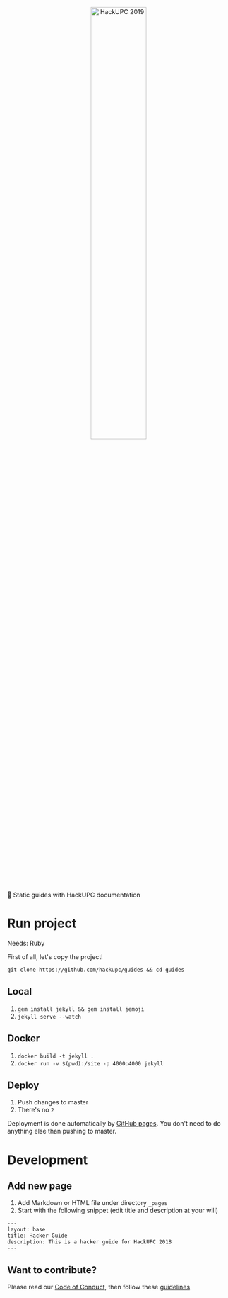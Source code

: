 <p align="center">
  <img alt="HackUPC 2019" src="https://raw.githubusercontent.com/hackupc/guides/master/assets/img/logo-hackupc.png" width="50%"/>
</p>
<br>

📄 Static guides with HackUPC documentation

# Run project

Needs: Ruby

First of all, let's copy the project!

`git clone https://github.com/hackupc/guides && cd guides`

## Local

1. `gem install jekyll && gem install jemoji`
1. `jekyll serve --watch`

## Docker

1. `docker build -t jekyll .`
1. `docker run -v $(pwd):/site -p 4000:4000 jekyll`

## Deploy

1. Push changes to master
2. There's no `2`

Deployment is done automatically by [GitHub pages](https://pages.github.com/). You don't need to do anything else than pushing to master.

# Development

## Add new page

1. Add Markdown or HTML file under directory `_pages`
2. Start with the following snippet (edit title and description at your will)

```liquid
---
layout: base
title: Hacker Guide
description: This is a hacker guide for HackUPC 2018
---
```

## Want to contribute?

Please read our [Code of Conduct](.github/CODE_OF_CONDUCT.md), then follow these [guidelines](.github/CONTRIBUTING.md)
